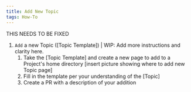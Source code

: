 ```yaml
---
title: Add New Topic
tags: How-To
---
```


THIS NEEDS TO BE FIXED

1. `Add` a new Topic ([Topic Template]) | WIP: Add more instructions and clarity here.
	1. Take the [Topic Template] and create a new page to add to a Project's home directory
	[insert picture showing where to add new Topic page]
	2. Fill in the template per your understanding of the [Topic]
	3. Create a PR with a description of your addition